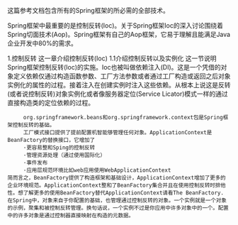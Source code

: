 这篇参考文档包含所有的Spring框架的所必需的全部技术。

Spring框架中最重要的是控制反转(Ioc)。关于Spring框架Ioc的深入讨论围绕着Spring切面技术(Aop)。Spring框架有自己的Aop框架，它易于理解且能满足Java企业开发中80%的需求。

1.控制反转
	这一章介绍控制反转(Ioc)
	1.1介绍控制反转以及实例化
	这一节说明Spring框架控制反转(Ioc)的实施。Ioc也被叫做依赖注入(DI)。这是一个凭借的对象定义依赖仅通过构造函数参数、工厂方法参数或者通过工厂构造或返回之后对象实例化的属性的过程。接着注入在创建实例时注入这些依赖。从根本上说这是反转(或者说控制反转)对象实例化或者像服务器定位(Service Licator)模式一样的通过直接构造类的定位依赖的过程。

		 org.springframework.beans和org.springframework.context包是Spring框架控制反转的基础。
		 工厂模式接口提供了提前配置机智能够管理任何对象。ApplicationContext是BeanFactory的替换接口，它增加了
		 ·更容易整和Sping的控制反转
		 ·管理资源处理（通过使用国际化）
		 ·事件发布
		 ·应用层规范环境比如web应用使用WebApplicationContext
	简而言之，BeanFactory提供了构造框架和基础设计，ApplicationContext增加了更多的企业环境规范。ApplicationContext整和了BeanFactory集合并且在使用控制反转时排他性。想了解更多的使用BeanFactory替代ApplicationContext请看The BeanFactory.
	在Spring中，对象来自于你配置的基础，也管理通过控制反转的对象。一个实例就是一个对象的示例，聚集和被控制反转管理。换句话说，一个实例不过是你应用中许多对象中的一个。配置中的许多对象是通过控制器直接映射在构造的元数据。
